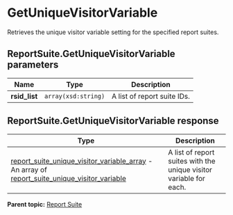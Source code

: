 # GetUniqueVisitorVariable

Retrieves the unique visitor variable setting for the specified report suites.

## ReportSuite.GetUniqueVisitorVariable parameters

|Name|Type|Description|
|----|----|-----------|
| **rsid\_list** | `array(xsd:string)` |A list of report suite IDs.|

## ReportSuite.GetUniqueVisitorVariable response

|Type|Description|
|----|-----------|
| [report\_suite\_unique\_visitor\_variable\_array](../../data_types/report_suite_unique_visitor_variable_array.md#) - An array of [report\_suite\_unique\_visitor\_variable](../../data_types/r_report_suite_unique_visitor_variable.md#) |A list of report suites with the unique visitor variable for each.|

**Parent topic:** [Report Suite](../../methods/report_suite/r_methods_reportsuite.md)

